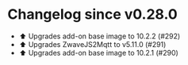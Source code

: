 # Changelog since v0.28.0
- ⬆️ Upgrades add-on base image to 10.2.2 (#292) 
- ⬆️ Upgrades ZwaveJS2Mqtt to v5.11.0 (#291) 
- ⬆️ Upgrades add-on base image to 10.2.1 (#290) 
